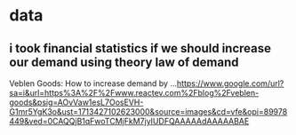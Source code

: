 # data
## i took financial statistics if we should increase our demand using theory law of demand
Veblen Goods: How to increase demand by ...https://www.google.com/url?sa=i&url=https%3A%2F%2Fwww.reactev.com%2Fblog%2Fveblen-goods&psig=AOvVaw1esL7OosEVH-G1mr5YgK3o&ust=1713427102623000&source=images&cd=vfe&opi=89978449&ved=0CAQQjB1qFwoTCMjFkM7jyIUDFQAAAAAdAAAAABAE
